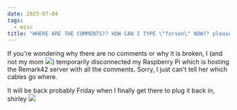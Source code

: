 ```yaml
---
date: 2023-07-04
tags:
  - misc
title: "WHERE ARE THE COMMENTS?? HOW CAN I TYPE \"forsen\" NOW?? please clarify"
---
```


If you're wondering why there are no comments or why it is broken, I (and not
my mom ![](https://cdn.betterttv.net/emote/6102dd6f2d1eba5400d24784/1x.webp))
temporarily disconnected my Raspberry Pi which is hosting the Remark42 server
with all the comments. Sorry, I just can't tell her which cables go where.

It will be back probably Friday when I finally get there to plug it back in,
shirley ![](https://cdn.betterttv.net/emote/60419081306b602acc5972c9/1x.webp)
